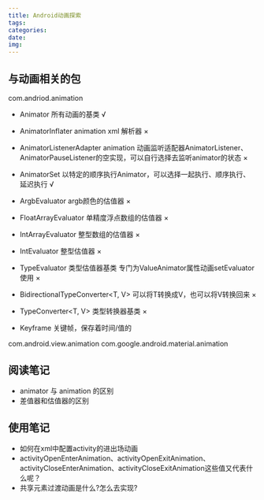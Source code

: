 ```yaml
---
title: Android动画探索
tags:
categories:
date:
img:
---
```


## 与动画相关的包

com.andriod.animation

- Animator 所有动画的基类 √
- AnimatorInflater animation xml 解析器 ×
- AnimatorListenerAdapter animation 动画监听适配器AnimatorListener、AnimatorPauseListener的空实现，可以自行选择去监听animator的状态 ×
- AnimatorSet 以特定的顺序执行Animator，可以选择一起执行、顺序执行、延迟执行 √

- ArgbEvaluator argb颜色的估值器 ×
- FloatArrayEvaluator 单精度浮点数组的估值器 ×
- IntArrayEvaluator 整型数组的估值器 ×
- IntEvaluator 整型估值器 ×
- TypeEvaluator 类型估值器基类 专门为ValueAnimator属性动画setEvaluator使用 ×

- BidirectionalTypeConverter<T, V> 可以将T转换成V，也可以将V转换回来 ×
- TypeConverter<T, V> 类型转换器基类 ×

- Keyframe 关键帧，保存着时间/值的

com.android.view.animation
com.google.android.material.animation

## 阅读笔记

- animator 与 animation 的区别
- 差值器和估值器的区别

## 使用笔记

- 如何在xml中配置activity的进出场动画
- activityOpenEnterAnimation、activityOpenExitAnimation、activityCloseEnterAnimation、activityCloseExitAnimation这些值又代表什么呢？
- 共享元素过渡动画是什么?怎么去实现?
